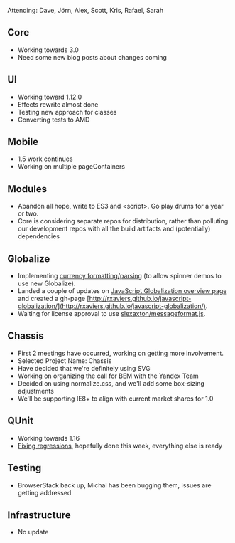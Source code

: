 Attending: Dave, Jörn, Alex, Scott, Kris, Rafael, Sarah

## Core
* Working towards 3.0
* Need some new blog posts about changes coming

## UI
* Working toward 1.12.0
* Effects rewrite almost done
* Testing new approach for classes
* Converting tests to AMD

## Mobile
* 1.5 work continues
* Working on multiple pageContainers

## Modules
* Abandon all hope, write to ES3 and &lt;script&gt;. Go play drums for a year or two.
* Core is considering separate repos for distribution, rather than polluting our development repos with all the build artifacts and (potentially) dependencies

## Globalize
* Implementing [currency formatting/parsing](https://github.com/jquery/globalize/issues/238) (to allow spinner demos to use new Globalize).
* Landed a couple of updates on [JavaScript Globalization overview page](https://github.com/rxaviers/javascript-globalization/) and created a gh-page [http://rxaviers.github.io/javascript-globalization/](http://rxaviers.github.io/javascript-globalization/).
* Waiting for license approval to use [slexaxton/messageformat.js](https://github.com/SlexAxton/messageformat.js/).

## Chassis
* First 2 meetings have occurred, working on getting more involvement.
* Selected Project Name: Chassis
* Have decided that we're definitely using SVG
* Working on organizing the call for BEM with the Yandex Team
* Decided on using normalize.css, and we'll add some box-sizing adjustments
* We'll be supporting IE8+ to align with current market shares for 1.0

## QUnit
* Working towards 1.16
* [Fixing regressions](https://github.com/jquery/qunit/pull/691), hopefully done this week, everything else is ready

## Testing
* BrowserStack back up, Michal has been bugging them, issues are getting addressed

## Infrastructure
* No update
